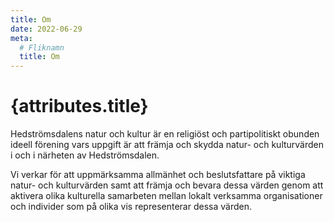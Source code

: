 ```yaml
---
title: Om
date: 2022-06-29
meta:
  # Fliknamn
  title: Om
---
```


# {attributes.title}

Hedströmsdalens natur och kultur är en religiöst och partipolitiskt obunden ideell förening vars uppgift är att främja och skydda natur- och kulturvärden i och i närheten av Hedströmsdalen.

Vi verkar för att uppmärksamma allmänhet och beslutsfattare på viktiga natur- och kulturvärden samt att främja och bevara dessa värden genom att aktivera olika kulturella samarbeten mellan lokalt verksamma organisationer och individer som på olika vis representerar dessa värden.
